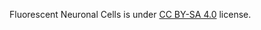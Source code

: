 Fluorescent Neuronal Cells is under [CC BY-SA 4.0](https://creativecommons.org/licenses/by-sa/4.0/legalcode) license.